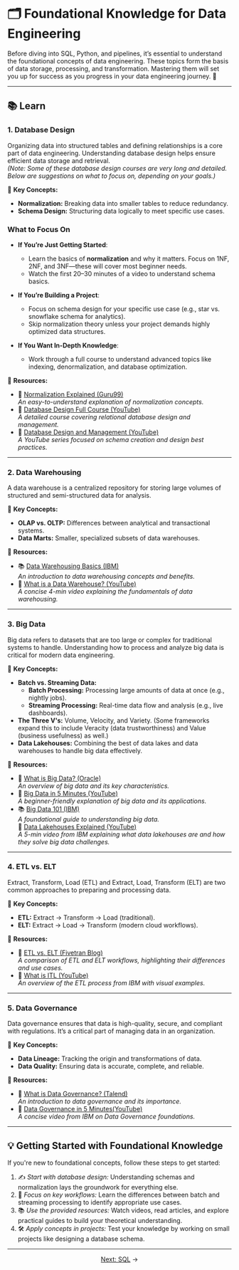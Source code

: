 # 🗂️ Foundational Knowledge for Data Engineering  

Before diving into SQL, Python, and pipelines, it’s essential to understand the foundational concepts of data engineering. These topics form the basis of data storage, processing, and transformation. Mastering them will set you up for success as you progress in your data engineering journey. 🚀  

---
## **📚 Learn**  

### **1. Database Design**  
Organizing data into structured tables and defining relationships is a core part of data engineering. Understanding database design helps ensure efficient data storage and retrieval.  
*(Note: Some of these database design courses are very long and detailed. Below are suggestions on what to focus on, depending on your goals.)*

🌟 **Key Concepts:**  
- **Normalization:** Breaking data into smaller tables to reduce redundancy.  
- **Schema Design:** Structuring data logically to meet specific use cases.  

### **What to Focus On**
- **If You’re Just Getting Started**:  
  - Learn the basics of **normalization** and why it matters. Focus on 1NF, 2NF, and 3NF—these will cover most beginner needs.  
  - Watch the first 20–30 minutes of a video to understand schema basics.  

- **If You’re Building a Project**:  
  - Focus on schema design for your specific use case (e.g., star vs. snowflake schema for analytics).  
  - Skip normalization theory unless your project demands highly optimized data structures.  

- **If You Want In-Depth Knowledge**:  
  - Work through a full course to understand advanced topics like indexing, denormalization, and database optimization.  

🌟 **Resources:**  
- 📝 <a href="https://www.guru99.com/database-normalization.html" target="_blank" rel="noopener noreferrer">Normalization Explained (Guru99)</a>  
  *An easy-to-understand explanation of normalization concepts.*  
- 🎥 <a href="https://www.youtube.com/watch?v=ztHopE5Wnpc" target="_blank" rel="noopener noreferrer">Database Design Full Course (YouTube)</a>  
  *A detailed course covering relational database design and management.*  
- 🎥 <a href="https://www.youtube.com/watch?v=DUHOSFoYK7o&list=PL1LIXLIF50uURxYXfBCaAXDzSdZlQiESy&index=1" target="_blank" rel="noopener noreferrer">Database Design and Management (YouTube)</a>  
  *A YouTube series focused on schema creation and design best practices.*  


---

### **2. Data Warehousing**  
A data warehouse is a centralized repository for storing large volumes of structured and semi-structured data for analysis.  

🌟 **Key Concepts:**  
- **OLAP vs. OLTP:** Differences between analytical and transactional systems.  
- **Data Marts:** Smaller, specialized subsets of data warehouses.  

🌟 **Resources:**  
- 📚 <a href="https://www.ibm.com/topics/data-warehouse" target="_blank" rel="noopener noreferrer">Data Warehousing Basics (IBM)</a>  
  *An introduction to data warehousing concepts and benefits.*  
- 🎥 <a href="https://www.youtube.com/watch?v=AHR_7jFCMeY" target="_blank" rel="noopener noreferrer">What is a Data Warehouse? (YouTube)</a>  
  *A concise 4-min video explaining the fundamentals of data warehousing.*  

---

### **3. Big Data**  
Big data refers to datasets that are too large or complex for traditional systems to handle. Understanding how to process and analyze big data is critical for modern data engineering.  

🌟 **Key Concepts:**  
- **Batch vs. Streaming Data:**  
  - **Batch Processing:** Processing large amounts of data at once (e.g., nightly jobs).  
  - **Streaming Processing:** Real-time data flow and analysis (e.g., live dashboards).  
- **The Three V's:** Volume, Velocity, and Variety.  (Some frameworks expand this to include Veracity (data trustworthiness) and Value (business usefulness) as well.) 
- **Data Lakehouses:** Combining the best of data lakes and data warehouses to handle big data effectively.  


🌟 **Resources:**  
- 📝 <a href="https://www.oracle.com/big-data/what-is-big-data/" target="_blank" rel="noopener noreferrer">What is Big Data? (Oracle)</a>  
  *An overview of big data and its key characteristics.*  
- 🎥 <a href="https://www.youtube.com/watch?v=bAyrObl7TYE" target="_blank" rel="noopener noreferrer">Big Data in 5 Minutes (YouTube)</a>  
  *A beginner-friendly explanation of big data and its applications.*  
- 📚 <a href="https://www.ibm.com/cloud/learn/big-data" target="_blank" rel="noopener noreferrer">Big Data 101 (IBM)</a>  
  *A foundational guide to understanding big data.*  
 🎥 <a href="https://www.youtube.com/watch?v=Enu-EH7RHHM" target="_blank" rel="noopener noreferrer">Data Lakehouses Explained (YouTube)</a>  
  *A 5-min video from IBM explaining what data lakehouses are and how they solve big data challenges.*  

---

### **4. ETL vs. ELT**  
Extract, Transform, Load (ETL) and Extract, Load, Transform (ELT) are two common approaches to preparing and processing data.  

🌟 **Key Concepts:**  
- **ETL:** Extract → Transform → Load (traditional).  
- **ELT:** Extract → Load → Transform (modern cloud workflows).  

🌟 **Resources:**  
- 📝 <a href="https://blog.fivetran.com/etl-vs-elt" target="_blank" rel="noopener noreferrer">ETL vs. ELT (Fivetran Blog)</a>  
  *A comparison of ETL and ELT workflows, highlighting their differences and use cases.*  
- 🎥 <a href="https://www.youtube.com/watch?v=8JJ101D3knE" target="_blank" rel="noopener noreferrer">What is ITL (YouTube)</a>  
  *An overview of the ETL process from IBM with visual examples.*  

---

### **5. Data Governance**  
Data governance ensures that data is high-quality, secure, and compliant with regulations. It’s a critical part of managing data in an organization.  

🌟 **Key Concepts:**  
- **Data Lineage:** Tracking the origin and transformations of data.  
- **Data Quality:** Ensuring data is accurate, complete, and reliable.  

🌟 **Resources:**  
- 📝 <a href="https://www.talend.com/resources/what-is-data-governance/" target="_blank" rel="noopener noreferrer">What is Data Governance? (Talend)</a>  
  *An introduction to data governance and its importance.*  
- 🎥 <a href="https://www.youtube.com/watch?v=U1zRa2XisZk" target="_blank" rel="noopener noreferrer">Data Governance in 5 Minutes(YouTube)</a>  
  *A concise video from IBM on Data Governance foundations.*  

---


## **💡 Getting Started with Foundational Knowledge**  

If you're new to foundational concepts, follow these steps to get started:  
1. ✍️ *Start with database design:* Understanding schemas and normalization lays the groundwork for everything else.  
2. 🔗 *Focus on key workflows:* Learn the differences between batch and streaming processing to identify appropriate use cases.  
3. 📚 *Use the provided resources:* Watch videos, read articles, and explore practical guides to build your theoretical understanding.  
4. 🛠️ *Apply concepts in projects:* Test your knowledge by working on small projects like designing a database schema.  

---

<p align="center">  
<a href="../03_SQL/README.md">Next: SQL</a> →
</p>  

